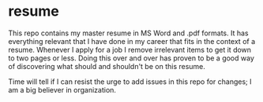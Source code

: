 # resume
This repo contains my master resume in MS Word and .pdf formats. It has everything relevant that I have done in my career that fits in the context of a resume. Whenever I apply for a job I remove irrelevant items to get it down to two pages or less. Doing this over and over has proven to be a good way of discovering what should and shouldn't be on this resume.

Time will tell if I can resist the urge to add issues in this repo for changes; I am a big believer in organization. 
